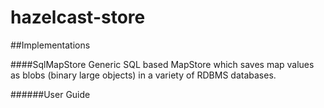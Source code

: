 hazelcast-store
===============

##Implementations

####SqlMapStore
Generic SQL based MapStore which saves map values as blobs (binary large objects) in a variety of RDBMS databases.

######User Guide
